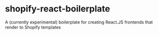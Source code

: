 # shopify-react-boilerplate
A (currently experimental) boilerplate for creating React.JS frontends that render to Shopify templates
